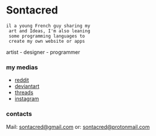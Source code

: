 # Sontacred

```
il a young French guy sharing my
 art and Ideas, I'm also leaning
 some programming languages to
 create my own website or apps
```

artist - designer - programmer 

### my medias
- [reddit](https://www.reddit.com/u/Legochems)
- [deviantart](https://www.deviantart.com/sontacred)
- [threads](https://www.deviantart.com/sontacred) 
- [instagram](https://www.instagram.com/sontacred/)

### contacts
  Mail: sontacred@gmail.com
	or: sontacred@protonmail.com


